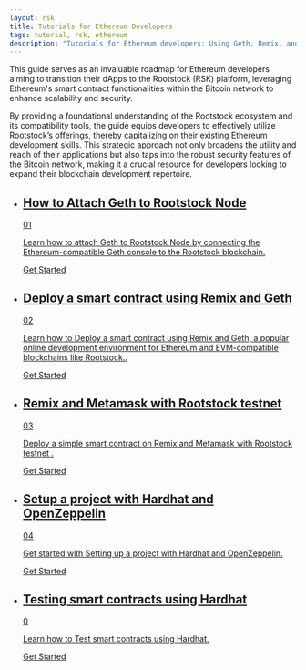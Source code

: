```yaml
---
layout: rsk
title: Tutorials for Ethereum Developers
tags: tutorial, rsk, ethereum
description: "Tutorials for Ethereum developers: Using Geth, Remix, and MetaMask with Rootstock"
---
```


This guide serves as an invaluable roadmap for Ethereum developers aiming to transition their dApps to the Rootstock (RSK) platform, leveraging Ethereum's smart contract functionalities within the Bitcoin network to enhance scalability and security. 

By providing a foundational understanding of the Rootstock ecosystem and its compatibility tools, the guide equips developers to effectively utilize Rootstock’s offerings, thereby capitalizing on their existing Ethereum development skills. This strategic approach not only broadens the utility and reach of their applications but also taps into the robust security features of the Bitcoin network, making it a crucial resource for developers looking to expand their blockchain development repertoire.

<div class="features-list">
    <ul id="card-list" class="row">
        <li class="col-xl-6 col-md-6">
        <div class="feature-card">
<div class="content"><a href="/tutorials/ethereum-devs/geth-attach-local-node/">
            <div class="content-container">
               <div class="card-title"><h2 class="zg-text-bg">How to Attach Geth to Rootstock Node</h2><span class="zg-label ml-1">01</span></div> 
                <p class="card-desc">Learn how to attach Geth to Rootstock Node by connecting the Ethereum-compatible Geth console to the Rootstock blockchain.</p>
            </div>
            </a><div class="btn-container "><a href="/tutorials/ethereum-devs/geth-attach-local-node/">
                </a><a class="green" href="/tutorials/ethereum-devs/geth-attach-local-node/">Get Started</a>
            </div>
            </div>
        </div>
        </li>
        <li class="col-xl-6 col-md-6">
        <div class="feature-card">
<div class="content"><a href="/tutorials/ethereum-devs/geth-attach-deploy-smart-contract/">
            <div class="content-container">
              <div class="card-title"><h2 class="zg-text-bg bg-yellow">Deploy a smart contract using Remix and Geth</h2><span class="zg-label ml-1 bg-yellow">02</span></div> 
                <p class="card-desc">Learn how to Deploy a smart contract using Remix and Geth, a popular online development environment for Ethereum and EVM-compatible blockchains like Rootstock..</p>
            </div>
            </a><div class="btn-container"><a href="/tutorials/ethereum-devs/geth-attach-deploy-smart-contract/">
                </a><a class="green" href="/tutorials/ethereum-devs/geth-attach-deploy-smart-contract/">Get Started</a>
            </div>
            </div>
        </div>
        </li>
        <li class="col-xl-6 col-md-6">
        <div class="feature-card">
<div class="content two-line-title-content"><a href="/tutorials/ethereum-devs/remix-and-metamask-with-rsk-testnet/">
            <div class="content-container">
            <div class="card-title"><h2 class="zg-text-bg bg-purple">Remix and Metamask with Rootstock testnet</h2><span class="zg-label ml-1 bg-purple">03</span></div>
                <p class="card-desc">Deploy a simple smart contract on Remix and Metamask with Rootstock testnet .</p>
            </div>
            </a><div class="btn-container"><a href="/tutorials/ethereum-devs/remix-and-metamask-with-rsk-testnet/">
                </a><a class="green" href="/tutorials/ethereum-devs/remix-and-metamask-with-rsk-testnet/">Get Started</a>
            </div>
            </div>
        </div>
        </li>
        <li class="col-xl-6 col-md-6">
        <div class="feature-card">
<div class="content"><a href="/tutorials/ethereum-devs/setup-truffle-oz/">
            <div class="content-container">
               <div class="card-title"><h2 class="zg-text-bg bg-pink">Setup a project with Hardhat and OpenZeppelin</h2><span class="zg-label ml-1 bg-pink">04</span></div> 
                <p class="card-desc">Get started with Setting up a project with Hardhat and OpenZeppelin.</p>
            </div>
            </a><div class="btn-container"><a href="/tutorials/ethereum-devs/setup-truffle-oz/">
                </a><a class="green" href="/tutorials/ethereum-devs/setup-truffle-oz/">Get Started</a>
            </div>
            </div>
        </div>
        </li>
        <li class="col-xl-6 col-md-6">
        <div class="feature-card">
<div class="content"><a href="/tutorials/ethereum-devs/truffle-test/">
            <div class="content-container">
               <div class="card-title"><h2 class="zg-text-bg bg-pink">Testing smart contracts using Hardhat</h2><span class="zg-label ml-1 bg-pink">0</span></div> 
                <p class="card-desc">Learn how to Test smart contracts using Hardhat.</p>
            </div>
            </a><div class="btn-container"><a href="/tutorials/ethereum-devs/truffle-test/">
                </a><a class="green" href="/tutorials/ethereum-devs/truffle-test/">Get Started</a>
            </div>
            </div>
        </div>
        </li>
    </ul>
</div>
